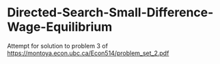 # Directed-Search-Small-Difference-Wage-Equilibrium
Attempt for solution to problem 3 of https://montoya.econ.ubc.ca/Econ514/problem_set_2.pdf
